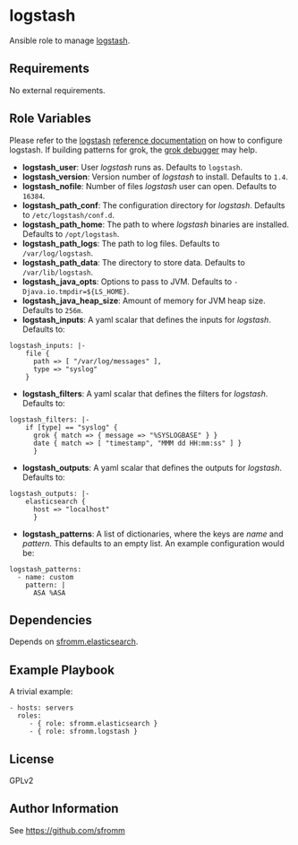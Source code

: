 logstash
=========

Ansible role to manage [logstash](http://logstash.net/).

Requirements
------------

No external requirements.

Role Variables
--------------

Please refer to the [logstash](http://logstash.net)
[reference documentation](http://www.elastic.co/guide/en/logstash/current/index.html)
on how to configure logstash.  If building patterns for grok, the
[grok debugger](http://grokdebug.herokuapp.com/) may help.

- **logstash_user**: User *logstash* runs as.  Defaults to `logstash`.
- **logstash_version**: Version number of *logstash* to install.
  Defaults to `1.4`.
- **logstash_nofile**: Number of files *logstash* user can open.
  Defaults to `16384`.
- **logstash_path_conf**: The configuration directory for *logstash*.
  Defaults to `/etc/logstash/conf.d`.
- **logstash_path_home**: The path to where *logstash* binaries are
  installed.  Defaults to `/opt/logstash`.
- **logstash_path_logs**: The path to log files.  Defaults to `/var/log/logstash`.
- **logstash_path_data**: The directory to store data.  Defaults to
  `/var/lib/logstash`.
- **logstash_java_opts**: Options to pass to JVM.  Defaults to
  `-Djava.io.tmpdir=${LS_HOME}`.
- **logstash_java_heap_size**: Amount of memory for JVM heap size.
  Defaults to `256m`.
- **logstash_inputs**:  A yaml scalar that defines the inputs for
  *logstash*.  Defaults to:
```
logstash_inputs: |-
    file {
      path => [ "/var/log/messages" ],
      type => "syslog"
    }
```
- **logstash_filters**: A yaml scalar that defines the filters for
  *logstash*.  Defaults to:
```
logstash_filters: |-
    if [type] == "syslog" {
      grok { match => { message => "%SYSLOGBASE" } }
      date { match => [ "timestamp", "MMM dd HH:mm:ss" ] }
      }
```
- **logstash_outputs**: A yaml scalar that defines the outputs for
  *logstash*.  Defaults to:
```
logstash_outputs: |-
    elasticsearch {
      host => "localhost"
      }
```
- **logstash_patterns**:  A list of dictionaries, where the keys are
  *name* and *pattern*.  This defaults to an empty list.  An example
  configuration would be:
```
logstash_patterns:
  - name: custom
    pattern: |
      ASA %ASA
```

Dependencies
------------

Depends on [sfromm.elasticsearch](https://github.com/sfromm/ansible-elasticsearch).

Example Playbook
----------------

A trivial example:

    - hosts: servers
      roles:
         - { role: sfromm.elasticsearch }
         - { role: sfromm.logstash }

License
-------

GPLv2

Author Information
------------------

See https://github.com/sfromm
